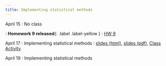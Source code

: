 ```yaml
---
title: Implementing statistical methods
---
```


April 15
: No class

: **Homework 9 released**{: .label .label-yellow }
  : [HW 9](https://sta279-s24.github.io/homework/hw_9.html)
    
April 17
: Implementing statistical methods
  : [slides (html)](https://sta279-s24.github.io/slides/lecture_27.html), [slides (pdf)](https://sta279-s24.github.io/slides/lecture_27.pdf), [Class Activity](https://sta279-s24.github.io/class_activities/ca_lecture_27.html)

April 19
: Implementing statistical methods